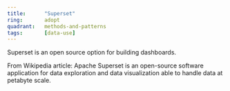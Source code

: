 ```yaml
---
title:      "Superset"
ring:       adopt
quadrant:   methods-and-patterns
tags:       [data-use]
---
```


Superset is an open source option for building dashboards.

From Wikipedia article: Apache Superset is an open-source software application for data exploration and data visualization able to handle data at petabyte scale.